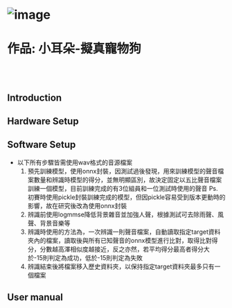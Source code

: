![image](https://user-images.githubusercontent.com/82246791/126729604-a0b9ea5c-fdc1-4b28-9230-5c19d26854a1.png)
======
# 作品: 小耳朵-擬真寵物狗
<br></br>
## Introduction

## Hardware Setup

## Software Setup

  + 以下所有步驟皆需使用wav格式的音源檔案
    1.	預先訓練模型，使用onnx封裝，因測試過後發現，用來訓練模型的聲音檔案數量和辨識時模型的得分，並無明顯區別，故決定固定以五比聲音檔案訓練一個模型，目前訓練完成的有3位組員和一位測試時使用的聲音
        Ps. 初賽時使用pickle封裝訓練完成的模型，但因pickle容易受到版本更動時的影響，故在研究後改為使用onnx封裝
    2.	辨識前使用logmmse降低背景雜音並加強人聲，根據測試可去除雨聲、風聲、背景音樂等
    3.	辨識時使用的方法為，一次辨識一則聲音檔案，自動讀取指定target資料夾內的檔案，讀取後與所有已知聲音的onnx模型進行比對，取得比對得分，分數越高澤相似度越接近，反之亦然，若平均得分最高者得分大         於-15則判定為成功，低於-15則判定為失敗
    4.	辨識結束後將檔案移入歷史資料夾，以保持指定target資料夾最多只有一個檔案

## User manual

